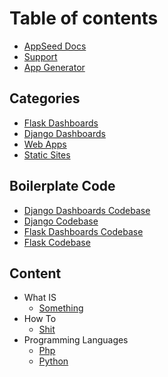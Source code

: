 # Table of contents

* [AppSeed Docs](README.md)
* [Support](support.md)
* [App Generator](app-generator.md)

## Categories

* [Flask Dashboards](categories/flask-dashboards.md)
* [Django Dashboards](categories/django-dashboards.md)
* [Web Apps](categories/web-apps.md)
* [Static Sites](categories/static-sites.md)

## Boilerplate Code

* [Django Dashboards Codebase](boilerplate-code/django-dashboard.md)
* [Django Codebase](boilerplate-code/django.md)
* [Flask Dashboards Codebase](boilerplate-code/flask-dashboard.md)
* [Flask Codebase](boilerplate-code/flask.md)

## Content

* What IS
    - [Something](what-is/something.md)
* How To
    - [Shit](how-to/shit.md)
* Programming Languages
    - [Php](programming-languages/php.md)
    - [Python](programming-languages/python.md)

